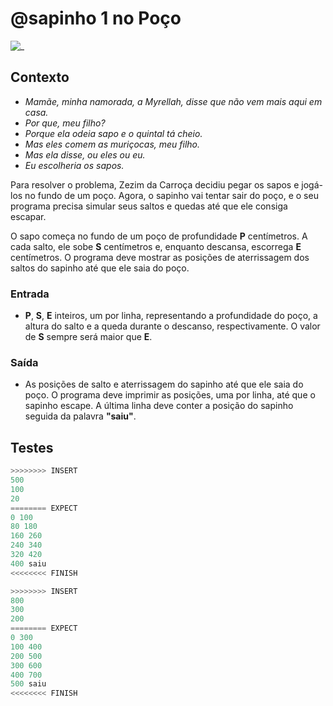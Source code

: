 # @sapinho 1 no Poço

![_](cover.jpg)

## Contexto

- *Mamãe, minha namorada, a Myrellah, disse que não vem mais aqui em casa.*
- *Por que, meu filho?*
- *Porque ela odeia sapo e o quintal tá cheio.*
- *Mas eles comem as muriçocas, meu filho.*
- *Mas ela disse, ou eles ou eu.*
- *Eu escolheria os sapos.*

Para resolver o problema, Zezim da Carroça decidiu pegar os sapos e jogá-los no fundo de um poço. Agora, o sapinho vai tentar sair do poço, e o seu programa precisa simular seus saltos e quedas até que ele consiga escapar.

O sapo começa no fundo de um poço de profundidade **P** centímetros. A cada salto, ele sobe **S** centímetros e, enquanto descansa, escorrega **E** centímetros. O programa deve mostrar as posições de aterrissagem dos saltos do sapinho até que ele saia do poço.

### Entrada

- **P**, **S**, **E** inteiros, um por linha, representando a profundidade do poço, a altura do salto e a queda durante o descanso, respectivamente. O valor de **S** sempre será maior que **E**.

### Saída

- As posições de salto e aterrissagem do sapinho até que ele saia do poço. O programa deve imprimir as posições, uma por linha, até que o sapinho escape. A última linha deve conter a posição do sapinho seguida da palavra **"saiu"**.

## Testes

``` py
>>>>>>>> INSERT
500
100
20
======== EXPECT
0 100
80 180
160 260
240 340
320 420
400 saiu
<<<<<<<< FINISH
```

```py
>>>>>>>> INSERT
800
300
200
======== EXPECT
0 300
100 400
200 500
300 600
400 700
500 saiu
<<<<<<<< FINISH
```
